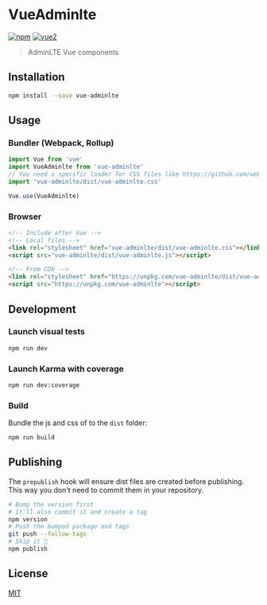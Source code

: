 # VueAdminlte

[![npm](https://img.shields.io/npm/v/vue-adminlte.svg)](https://www.npmjs.com/package/vue-adminlte) [![vue2](https://img.shields.io/badge/vue-2.x-brightgreen.svg)](https://vuejs.org/)

> AdminLTE Vue components

## Installation

```bash
npm install --save vue-adminlte
```

## Usage

### Bundler (Webpack, Rollup)

```js
import Vue from 'vue'
import VueAdminlte from 'vue-adminlte'
// You need a specific loader for CSS files like https://github.com/webpack/css-loader
import 'vue-adminlte/dist/vue-adminlte.css'

Vue.use(VueAdminlte)
```

### Browser

```html
<!-- Include after Vue -->
<!-- Local files -->
<link rel="stylesheet" href="vue-adminlte/dist/vue-adminlte.css"></link>
<script src="vue-adminlte/dist/vue-adminlte.js"></script>

<!-- From CDN -->
<link rel="stylesheet" href="https://unpkg.com/vue-adminlte/dist/vue-adminlte.css"></link>
<script src="https://unpkg.com/vue-adminlte"></script>
```

## Development

### Launch visual tests

```bash
npm run dev
```

### Launch Karma with coverage

```bash
npm run dev:coverage
```

### Build

Bundle the js and css of to the `dist` folder:

```bash
npm run build
```


## Publishing

The `prepublish` hook will ensure dist files are created before publishing. This
way you don't need to commit them in your repository.

```bash
# Bump the version first
# It'll also commit it and create a tag
npm version
# Push the bumped package and tags
git push --follow-tags
# Ship it 🚀
npm publish
```

## License

[MIT](http://opensource.org/licenses/MIT)
